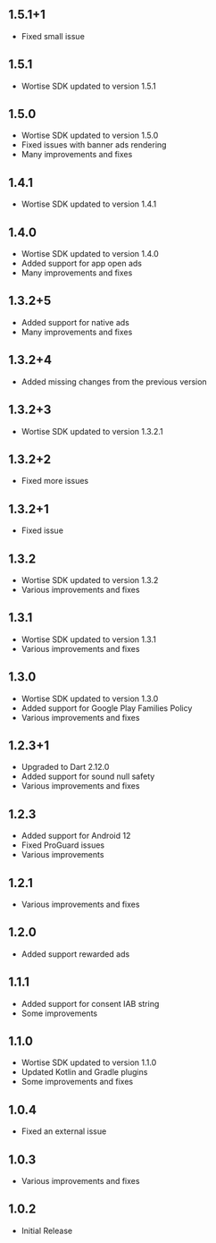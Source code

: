 ## 1.5.1+1

* Fixed small issue

## 1.5.1

* Wortise SDK updated to version 1.5.1

## 1.5.0

* Wortise SDK updated to version 1.5.0
* Fixed issues with banner ads rendering
* Many improvements and fixes

## 1.4.1

* Wortise SDK updated to version 1.4.1

## 1.4.0

* Wortise SDK updated to version 1.4.0
* Added support for app open ads
* Many improvements and fixes

## 1.3.2+5

* Added support for native ads
* Many improvements and fixes

## 1.3.2+4

* Added missing changes from the previous version

## 1.3.2+3

* Wortise SDK updated to version 1.3.2.1

## 1.3.2+2

* Fixed more issues

## 1.3.2+1

* Fixed issue

## 1.3.2

* Wortise SDK updated to version 1.3.2
* Various improvements and fixes

## 1.3.1

* Wortise SDK updated to version 1.3.1
* Various improvements and fixes

## 1.3.0

* Wortise SDK updated to version 1.3.0
* Added support for Google Play Families Policy
* Various improvements and fixes

## 1.2.3+1

* Upgraded to Dart 2.12.0
* Added support for sound null safety
* Various improvements and fixes

## 1.2.3

* Added support for Android 12
* Fixed ProGuard issues
* Various improvements

## 1.2.1

* Various improvements and fixes

## 1.2.0

* Added support rewarded ads

## 1.1.1

* Added support for consent IAB string
* Some improvements

## 1.1.0

* Wortise SDK updated to version 1.1.0
* Updated Kotlin and Gradle plugins
* Some improvements and fixes

## 1.0.4

* Fixed an external issue

## 1.0.3

* Various improvements and fixes

## 1.0.2

* Initial Release
